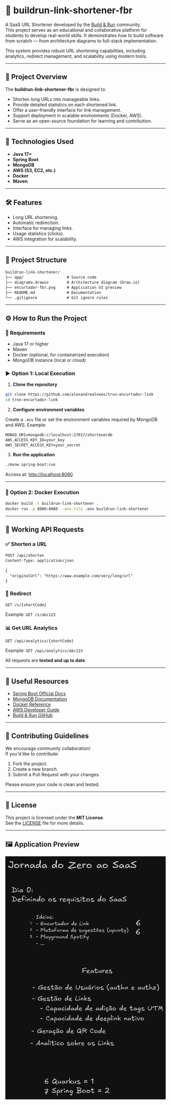 # 🔗 buildrun-link-shortener-fbr

A SaaS URL Shortener developed by the [Build & Run](https://github.com/buildrun-tech) community.  
This project serves as an educational and collaborative platform for students to develop real-world skills. It demonstrates how to build software from scratch — from architecture diagrams to full-stack implementation.

This system provides robust URL shortening capabilities, including analytics, redirect management, and scalability using modern tools.

---

## 📌 Project Overview

The **buildrun-link-shortener-fbr** is designed to:

- Shorten long URLs into manageable links.
- Provide detailed statistics on each shortened link.
- Offer a user-friendly interface for link management.
- Support deployment in scalable environments (Docker, AWS).
- Serve as an open-source foundation for learning and contribution.

---

## 🚀 Technologies Used

- **Java 17+**
- **Spring Boot**
- **MongoDB**
- **AWS (S3, EC2, etc.)**
- **Docker**
- **Maven**

---

## 🛠️ Features

- Long URL shortening.
- Automatic redirection.
- Interface for managing links.
- Usage statistics (clicks).
- AWS integration for scalability.

---

## 📁 Project Structure

```
buildrun-link-shortener/
├── app/                   # Source code
├── diagrama.drawio        # Architecture diagram (Draw.io)
├── encurtador-fbr.png     # Application UI preview
├── README.md              # Documentation
└── .gitignore             # Git ignore rules
```

---

## ⚙️ How to Run the Project

### 🔧 Requirements

- Java 17 or higher
- Maven
- Docker (optional, for containerized execution)
- MongoDB instance (local or cloud)

### ▶️ Option 1: Local Execution

1. **Clone the repository**

```bash
git clone https://github.com/alexandrealvees/tron-encurtador-link
cd tron-encurtador-link
```

2. **Configure environment variables**

Create a `.env` file or set the environment variables required by MongoDB and AWS. Example:

```env
MONGO_URI=mongodb://localhost:27017/shortenerdb
AWS_ACCESS_KEY_ID=your_key
AWS_SECRET_ACCESS_KEY=your_secret
```

3. **Run the application**

```bash
./mvnw spring-boot:run
```

Access at: [http://localhost:8080](http://localhost:8080)

---

### 🐳 Option 2: Docker Execution

```bash
docker build -t buildrun-link-shortener .
docker run -p 8080:8080 --env-file .env buildrun-link-shortener
```

---

## 🧪 Working API Requests

### ✅ Shorten a URL

```http
POST /api/shorten
Content-Type: application/json

{
  "originalUrl": "https://www.example.com/very/long/url"
}
```

### 🔁 Redirect

```http
GET /s/{shortCode}
```

Example: `GET /s/abc123`

### 📊 Get URL Analytics

```http
GET /api/analytics/{shortCode}
```

Example: `GET /api/analytics/abc123`

All requests are **tested and up to date**.

---

## 🔗 Useful Resources

- [Spring Boot Official Docs](https://spring.io/projects/spring-boot)
- [MongoDB Documentation](https://www.mongodb.com/docs/)
- [Docker Reference](https://docs.docker.com/)
- [AWS Developer Guide](https://docs.aws.amazon.com/)
- [Build & Run GitHub](https://github.com/buildrun-tech)

---

## 🤝 Contributing Guidelines

We encourage community collaboration!  
If you'd like to contribute:

1. Fork the project.
2. Create a new branch.
3. Submit a Pull Request with your changes.

Please ensure your code is clean and tested.

---

## 📄 License

This project is licensed under the **MIT License**.  
See the [LICENSE](LICENSE) file for more details.

---

## 🖼️ Application Preview

![App Screenshot](encurtador-fbr.png)
